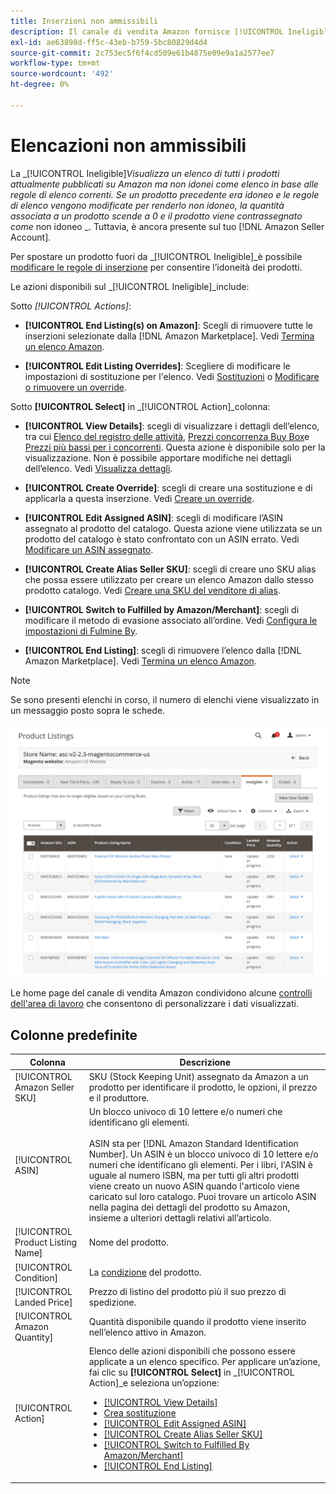 ```yaml
---
title: Inserzioni non ammissibili
description: Il canale di vendita Amazon fornisce [!UICONTROL Ineligible] per facilitare la gestione degli elementi, non è idoneo come elenco in base alle regole di elenco correnti.
exl-id: ae63898d-ff5c-43eb-b759-5bc80829d4d4
source-git-commit: 2c753ec5f6f4cd509e61b4875e09e9a1a2577ee7
workflow-type: tm+mt
source-wordcount: '492'
ht-degree: 0%

---
```


# Elencazioni non ammissibili

La _[!UICONTROL Ineligible]_Visualizza un elenco di tutti i prodotti attualmente pubblicati su Amazon ma non idonei come elenco in base alle regole di elenco correnti. Se un prodotto precedente era idoneo e le regole di elenco vengono modificate per renderlo non idoneo, la quantità associata a un prodotto scende a 0 e il prodotto viene contrassegnato come_ non idoneo _. Tuttavia, è ancora presente sul tuo [!DNL Amazon Seller Account].

Per spostare un prodotto fuori da _[!UICONTROL Ineligible]_è possibile [modificare le regole di inserzione](./listing-rules.md) per consentire l’idoneità dei prodotti.

Le azioni disponibili sul _[!UICONTROL Ineligible]_include:

Sotto _[!UICONTROL Actions]_:

- **[!UICONTROL End Listing(s) on Amazon]**: Scegli di rimuovere tutte le inserzioni selezionate dalla [!DNL Amazon Marketplace]. Vedi [Termina un elenco Amazon](./end-listings-manually.md).

- **[!UICONTROL Edit Listing Overrides]**: Scegliere di modificare le impostazioni di sostituzione per l&#39;elenco. Vedi [Sostituzioni](./overrides.md) o [Modificare o rimuovere un override](./creating-editing-overrides.md#edit-override-single-listing).

Sotto **[!UICONTROL Select]** in _[!UICONTROL Action]_colonna:

- **[!UICONTROL View Details]**: scegli di visualizzare i dettagli dell’elenco, tra cui [Elenco del registro delle attività](./product-listing-details.md#listing-activity-log), [Prezzi concorrenza Buy Box](./product-listing-details.md#buy-box-competitor-pricing)e [Prezzi più bassi per i concorrenti](./product-listing-details.md#lowest-competitor-pricing). Questa azione è disponibile solo per la visualizzazione. Non è possibile apportare modifiche nei dettagli dell’elenco. Vedi [Visualizza dettagli](./product-listing-details.md).

- **[!UICONTROL Create Override]**: scegli di creare una sostituzione e di applicarla a questa inserzione. Vedi [Creare un override](./creating-editing-overrides.md).

- **[!UICONTROL Edit Assigned ASIN]**: scegli di modificare l’ASIN assegnato al prodotto del catalogo. Questa azione viene utilizzata se un prodotto del catalogo è stato confrontato con un ASIN errato. Vedi [Modificare un ASIN assegnato](./edit-assigned-asin.md).

- **[!UICONTROL Create Alias Seller SKU]**: scegli di creare uno SKU alias che possa essere utilizzato per creare un elenco Amazon dallo stesso prodotto catalogo. Vedi [Creare una SKU del venditore di alias](./create-alias-seller-sku.md).

- **[!UICONTROL Switch to Fulfilled by Amazon/Merchant]**: scegli di modificare il metodo di evasione associato all’ordine. Vedi [Configura le impostazioni di Fulmine By](./fulfilled-by.md#configure-fulfilled-by-settings).

- **[!UICONTROL End Listing]**: scegli di rimuovere l’elenco dalla [!DNL Amazon Marketplace]. Vedi [Termina un elenco Amazon](./end-listings-manually.md).

>[!NOTE]
>Se sono presenti elenchi in corso, il numero di elenchi viene visualizzato in un messaggio posto sopra le schede.

![Elenchi Amazon non consentiti](assets/amazon-ineligible-listings.png)

Le home page del canale di vendita Amazon condividono alcune [controlli dell&#39;area di lavoro](./workspace-controls.md) che consentono di personalizzare i dati visualizzati.

## Colonne predefinite

| Colonna | Descrizione |
|--- |--- |
| [!UICONTROL Amazon Seller SKU] | SKU (Stock Keeping Unit) assegnato da Amazon a un prodotto per identificare il prodotto, le opzioni, il prezzo e il produttore. |
| [!UICONTROL ASIN] | Un blocco univoco di 10 lettere e/o numeri che identificano gli elementi.<br><br>ASIN sta per [!DNL Amazon Standard Identification Number]. Un ASIN è un blocco univoco di 10 lettere e/o numeri che identificano gli elementi. Per i libri, l&#39;ASIN è uguale al numero ISBN, ma per tutti gli altri prodotti viene creato un nuovo ASIN quando l&#39;articolo viene caricato sul loro catalogo. Puoi trovare un articolo ASIN nella pagina dei dettagli del prodotto su Amazon, insieme a ulteriori dettagli relativi all’articolo. |
| [!UICONTROL Product Listing Name] | Nome del prodotto. |
| [!UICONTROL Condition] | La [condizione](./product-listing-condition.md) del prodotto. |
| [!UICONTROL Landed Price] | Prezzo di listino del prodotto più il suo prezzo di spedizione. |
| [!UICONTROL Amazon Quantity] | Quantità disponibile quando il prodotto viene inserito nell’elenco attivo in Amazon. |
| [!UICONTROL Action] | Elenco delle azioni disponibili che possono essere applicate a un elenco specifico. Per applicare un’azione, fai clic su **[!UICONTROL Select]** in _[!UICONTROL Action]_e seleziona un’opzione:<ul><li>[[!UICONTROL View Details]](./product-listing-details.md)</li><li>[Crea sostituzione](./creating-editing-overrides.md)</li><li>[[!UICONTROL Edit Assigned ASIN]](./edit-assigned-asin.md)</li><li>[[!UICONTROL Create Alias Seller SKU]](./create-alias-seller-sku.md#region-specific)</li><li>[[!UICONTROL Switch to Fulfilled By Amazon/Merchant]](./fulfilled-by.md#configure-fulfilled-by-settings)</li><li>[[!UICONTROL End Listing]](./end-listings-manually.md)</li></ul> |
